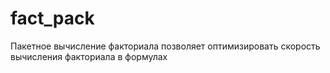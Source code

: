 # fact_pack
Пакетное вычисление факториала позволяет оптимизировать скорость вычисления факториала в формулах
